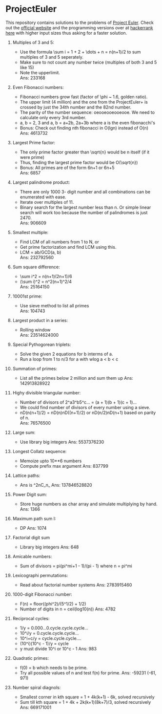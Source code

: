 # ProjectEuler

This repository contains solutions to the problems of [Project Euler](https://en.wikipedia.org/wiki/Project_Euler). Check out the [official website](https://projecteuler.net/) and the programming versions over at [hackerrank](https://www.hackerrank.com/) [here](https://www.hackerrank.com/contests/projecteuler/challenges) with higher input sizes thus asking for a faster solution.

1. Multiples of 3 and 5:

    - Use the formula \sum i = 1 + 2 + \dots + n = n(n+1)/2 to sum multiples of 3 and 5 seperately.  
    - Make sure to not count any number twice (multiples of both 3 and 5 like 15)
    - Note the upperlimit.  
    Ans: 233168

2. Even Fibonacci numbers:

    - Fibonacci numbers grow fast (factor of \phi ~ 1.6, golden ratio).
    - The upper limit (4 million) and the one from the ProjectEuler+ is crossed by just the 34th number and the 82nd number.  
    - The parity of the number sequence: oeooeooeooeooe. We need to calculate only every 3rd number.  
    - a, b = 2, 3 and a, b = a+2b, 2a+3b where a is the even fibonacchi's  
    - Bonus: Check out finding nth fibonacci in O(lgn) instead of O(n)  
    Ans: 4613732

3. Largest Prime factor:

    - The only prime factor greater than \sqrt{n} would be n itself (if it were prime)  
    - Thus, finding the largest prime factor would be O(\sqrt{n})  
    - Bonus: All primes are of the form 6n+1 or 6n+5  
    Ans: 6857

4. Largest palindrome product:

    - There are only 1000 3- digit number and all combinations can be enumerated with ease.  
    - Iterate over multiples of 11.  
    - Binary search for the largest number less than n. Or simple linear search will work too because the number of palindromes is just 2470.  
    Ans: 906609  

5. Smallest multiple:

    - Find LCM of all numbers from 1 to N, or  
    - Get prime factorization and find LCM using this.  
    - LCM = ab/GCD(a, b)  
    Ans: 232792560

6. Sum square difference:

    - \sum i^2 = n(n+1)(2n+1)/6  
    - (\sum i)^2 = n^2(n+1)^2/4  
    Ans: 25164150  

7. 10001st prime:

    - Use sieve method to list all primes  
    Ans: 104743  

8. Largest product in a series:

    - Rolling window  
    Ans: 23514624000  

9. Special Pythogorean triplets:

    - Solve the given 2 equations for b interms of a.  
    - Run a loop from 1 to n/3 for a with wlog a < b < c  

10. Summation of primes:

    - List all the primes below 2 million and sum them up
    Ans: 142913828922

12. Highy divisible triangular number:

    - Number of divisors of 2^a3^b5^c... = (a + 1)(b + 1)(c + 1)...  
    - We could find number of divisors of every number using a sieve.  
    - nD(n(n+1)/2) = nD(n)nD((n+1)/2) or nD(n/2)nD(n+1) based on parity of n.  
    Ans: 76576500

13. Large sum:

    - Use library big integers
    Ans: 5537376230

14. Longest Collatz sequence:

    - Memoize upto 10**6 numbers
    - Compute prefix max argument
    Ans: 837799

15. Lattice paths:

    - Ans is ^2nC_n_
    Ans: 137846528820

16. Power Digit sum:

    - Store huge numbers as char array and simulate multiplying by hand.
    Ans: 1366

18. Maximum path sum I:

    - DP
    Ans: 1074

20. Factorial digit sum

    - Library big integers
    Ans: 648

21. Amicable numbers:

    - Sum of divisors = pi(pi^mi+1 - 1)/(pi - 1) where n = pi^mi

24. Lexicographi permutations:

    - Read about factorial number systems
    Ans: 2783915460

25. 1000-digit Fibonacci number:

    - F(n) = floor((phi^2)/(5^1/2) + 1/2)
    - Number of digits in n = ceil(log10(n))
    Ans: 4782

26. Reciprocal cycles:

    - 1/y = 0.000...0.cycle.cycle.cycle...
    - 10^i/y = 0.cycle.cycle.cycle...
    - 10^i+c/y = cycle.cycle.cycle....
    - (10^i)(10^c - 1)/y = cycle
    - y must divide 10^i or 10^c - 1
    Ans: 983

27. Quadratic primes:

    - f(0) = b which needs to be prime.
    - Try all possible values of n and test f(n) for prime.
    Ans: -59231 (-61, 971)

28. Number spiral diagnols:

    - Smallest corner in kth square = 1 + 4k(k+1) - 6k, solved recursively
    - Sum till kth square = 1 + 4k + 2k(k+1)(8k+7)/3, solved recursively
    Ans: 669171001

